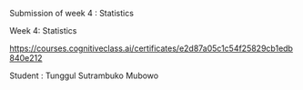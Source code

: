 Submission of week 4 : Statistics 

Week 4: Statistics

https://courses.cognitiveclass.ai/certificates/e2d87a05c1c54f25829cb1edb840e212

Student : Tunggul Sutrambuko Mubowo
